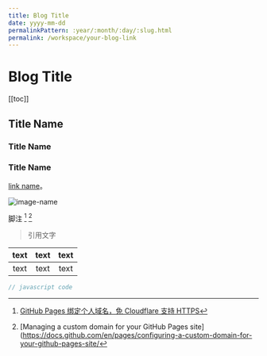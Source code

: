 ```yaml
---
title: Blog Title
date: yyyy-mm-dd
permalinkPattern: :year/:month/:day/:slug.html
permalink: /workspace/your-blog-link
---
```


<!--
 * @Author: yuqigong@outlook.com
 * @Date: 2024-08-30 11:25:19
 * @LastEditors: yuqigong@outlook.com
 * @LastEditTime: 2024-08-02 12:00:00
 * @Description:
 *
-->

# Blog Title

[[toc]]

## Title Name
### Title Name
### Title Name

[link name](https://link-address)。

![image-name](@images/workspace/image-20211209004545089.png)

脚注 [^1] [^2]

> 引用文字

| text  | text | text |
| :---: | :--: | :--: |
| text  | text | text |

```js
// javascript code
```

[^1]: [GitHub Pages 绑定个人域名，免 Cloudflare 支持 HTTPS](https://io-oi.me/tech/custom-domains-on-github-pages/)
[^2]: [Managing a custom domain for your GitHub Pages site](https://docs.github.com/en/pages/configuring-a-custom-domain-for-your-github-pages-site/
